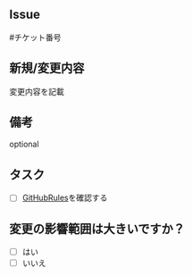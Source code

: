 ## Issue
#チケット番号

## 新規/変更内容
変更内容を記載

## 備考
optional

## タスク
- [ ] [GitHubRules](https://gist.github.com/CatBloom/d15b7e26705dd801787a69996d72669f)を確認する

## 変更の影響範囲は大きいですか？
- [ ] はい
- [ ] いいえ
